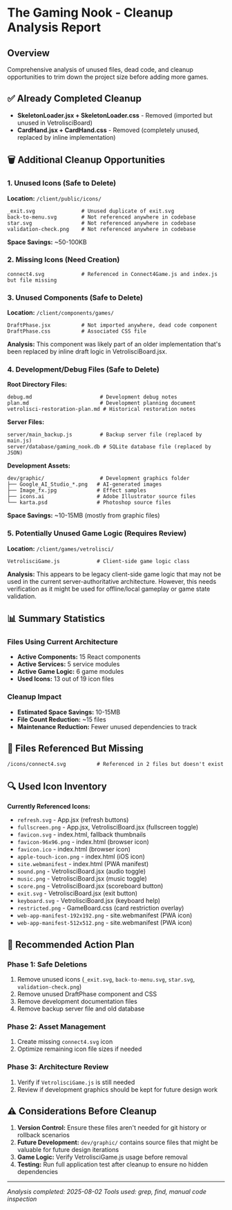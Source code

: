 # The Gaming Nook - Cleanup Analysis Report

## Overview
Comprehensive analysis of unused files, dead code, and cleanup opportunities to trim down the project size before adding more games.

## ✅ Already Completed Cleanup
- **SkeletonLoader.jsx + SkeletonLoader.css** - Removed (imported but unused in VetrolisciBoard)
- **CardHand.jsx + CardHand.css** - Removed (completely unused, replaced by inline implementation)

## 🗑️ Additional Cleanup Opportunities

### 1. Unused Icons (Safe to Delete)
**Location:** `/client/public/icons/`

```
_exit.svg               # Unused duplicate of exit.svg
back-to-menu.svg        # Not referenced anywhere in codebase
star.svg                # Not referenced anywhere in codebase
validation-check.png    # Not referenced anywhere in codebase
```

**Space Savings:** ~50-100KB

### 2. Missing Icons (Need Creation)
```
connect4.svg            # Referenced in Connect4Game.js and index.js but file missing
```

### 3. Unused Components (Safe to Delete)
**Location:** `/client/components/games/`

```
DraftPhase.jsx          # Not imported anywhere, dead code component
DraftPhase.css          # Associated CSS file
```

**Analysis:** This component was likely part of an older implementation that's been replaced by inline draft logic in VetrolisciBoard.jsx.

### 4. Development/Debug Files (Safe to Delete)
**Root Directory Files:**
```
debug.md                      # Development debug notes
plan.md                       # Development planning document
vetrolisci-restoration-plan.md # Historical restoration notes
```

**Server Files:**
```
server/main_backup.js         # Backup server file (replaced by main.js)
server/database/gaming_nook.db # SQLite database file (replaced by JSON)
```

**Development Assets:**
```
dev/graphic/                  # Development graphics folder
├── Google_AI_Studio_*.png   # AI-generated images
├── Image_fx.jpg             # Effect samples
├── icons.ai                 # Adobe Illustrator source files
└── karta.psd                # Photoshop source files
```

**Space Savings:** ~10-15MB (mostly from graphic files)

### 5. Potentially Unused Game Logic (Requires Review)
**Location:** `/client/games/vetrolisci/`

```
VetrolisciGame.js            # Client-side game logic class
```

**Analysis:** This appears to be legacy client-side game logic that may not be used in the current server-authoritative architecture. However, this needs verification as it might be used for offline/local gameplay or game state validation.

## 📊 Summary Statistics

### Files Using Current Architecture
- **Active Components:** 15 React components
- **Active Services:** 5 service modules
- **Active Game Logic:** 6 game modules
- **Used Icons:** 13 out of 19 icon files

### Cleanup Impact
- **Estimated Space Savings:** 10-15MB
- **File Count Reduction:** ~15 files
- **Maintenance Reduction:** Fewer unused dependencies to track

## 🚨 Files Referenced But Missing
```
/icons/connect4.svg          # Referenced in 2 files but doesn't exist
```

## 🔍 Used Icon Inventory
**Currently Referenced Icons:**
- `refresh.svg` - App.jsx (refresh buttons)
- `fullscreen.png` - App.jsx, VetrolisciBoard.jsx (fullscreen toggle)
- `favicon.svg` - index.html, fallback thumbnails
- `favicon-96x96.png` - index.html (browser icon)
- `favicon.ico` - index.html (browser icon)
- `apple-touch-icon.png` - index.html (iOS icon)
- `site.webmanifest` - index.html (PWA manifest)
- `sound.png` - VetrolisciBoard.jsx (audio toggle)
- `music.png` - VetrolisciBoard.jsx (music toggle)
- `score.png` - VetrolisciBoard.jsx (scoreboard button)
- `exit.svg` - VetrolisciBoard.jsx (exit button)
- `keyboard.svg` - VetrolisciBoard.jsx (keyboard help)
- `restricted.png` - GameBoard.css (card restriction overlay)
- `web-app-manifest-192x192.png` - site.webmanifest (PWA icon)
- `web-app-manifest-512x512.png` - site.webmanifest (PWA icon)

## 🎯 Recommended Action Plan

### Phase 1: Safe Deletions
1. Remove unused icons (`_exit.svg`, `back-to-menu.svg`, `star.svg`, `validation-check.png`)
2. Remove unused DraftPhase component and CSS
3. Remove development documentation files
4. Remove backup server file and old database

### Phase 2: Asset Management
1. Create missing `connect4.svg` icon
2. Optimize remaining icon file sizes if needed

### Phase 3: Architecture Review
1. Verify if `VetrolisciGame.js` is still needed
2. Review if development graphics should be kept for future design work

## ⚠️ Considerations Before Cleanup

1. **Version Control:** Ensure these files aren't needed for git history or rollback scenarios
2. **Future Development:** `dev/graphic/` contains source files that might be valuable for future design iterations
3. **Game Logic:** Verify VetrolisciGame.js usage before removal
4. **Testing:** Run full application test after cleanup to ensure no hidden dependencies

---
*Analysis completed: 2025-08-02*
*Tools used: grep, find, manual code inspection*